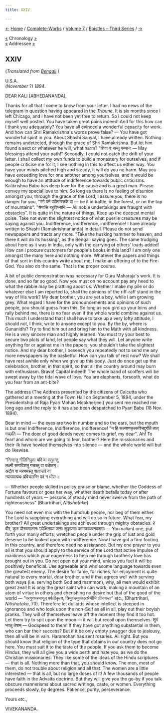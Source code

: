 ```yaml
---
title: XXIV

---
```

<div>

[←](23_mr_bhattacharya.htm) [Home](../../../index.htm) /
[Complete-Works](../../complete_works.htm) / [Volume
7](../volume_7_contents.htm) / [Epistles – Third
Series](epistles_third_series_contents.htm)
/ [→](25_brother_shivananda.htm)

  

[«](../../volume_6/epistles_second_series/053_govinda_sahay.htm)
Chronology
[»](../../volume_6/epistles_second_series/054_swami_ramakrishnananda.htm)  
[«](../../volume_6/epistles_second_series/030_kali.htm) Addressee
[»](../../volume_8/epistles_fourth_series/053_kali.htm)

## XXIV

(*Translated from [Bengali](b7148e7024.pdf)* )

U.S.A.  
(*November* ?) *1894*.

DEAR KALI \[ABHEDANANDA\],

Thanks for all that I come to know from your letter. I had no news of
the telegram in question having appeared in the *Tribune*. It is six
months since I left Chicago, and I have not been yet free to return. So
I could not keep myself well posted. You have taken great pains indeed!
And for this how can I thank you adequately? You have all evinced a
wonderful capacity for work. And how can Shri Ramakrishna's words prove
false? — You have got wonderful spirit in you. About Shashi Sanyal, I
have already written. Nothing remains undetected, through the grace of
Shri Ramakrishna. But let him found a sect or whatever he will, what
harm? "शिवा वः सन्तु पन्थानः — May blessings attend your path!"
Secondly, I could not catch the drift of your letter. I shall collect my
own funds to build a monastery for ourselves, and if people criticise me
for it, I see nothing in this to affect us either way. You have your
minds pitched high and steady, it will do you no harm. May you have
exceeding love for one another among yourselves, and it would be enough
to have an attitude of indifference towards public criticisms.
Kalikrishna Babu has deep love for the cause and is a great man. Please
convey my special love to him. So long as there is no feeling of
disunion amongst you, through the grace of the Lord, I assure you, there
is no danger for you, "रणे वने पर्वतमस्तके वा — be it in battle, in the
forest, or on the top of mountains". "श्रेयांसि बहुविघ्नानि — All noble
undertakings are fraught with obstacles". It is quite in the nature of
things. Keep up the deepest mental poise. Take not even the slightest
notice of what puerile creatures may be saying against you.
Indifference, indifference, indifference! I have already written to
Shashi (Ramakrishnananda) in detail. Please do not send newspapers and
tracts any more. "Take the husking hammer to heaven, and there it will
do its husking", as the Bengali saying goes. The same trudging about
here as it was in India, only with the carrying of others' loads added!
How can I procure customers for people's books in this land? I am only
one amongst the many here and nothing more. Whatever the papers and
things of that sort in this country write about me, I make an offering
of to the Fire-God. You also do the same. That is the proper course.

A bit of public demonstration was necessary for Guru Maharaja's work. It
is done, and so far so good. Now you must on no account pay any heed to
what the rabble may be prattling about us. Whether I make my pile or do
whatever else I am reported to, shall the opinions of the riff-raff
stand in the way of His work? My dear brother, you are yet a boy, while
I am growing grey. What regard I have for the pronouncements and
opinions of such people, you should guess from this. So long as you gird
up your loins and rally behind me, there is no fear even if the whole
world combine against us. This much I understand that I shall have to
take up a very lofty attitude, I should not, I think, write to anyone
except to you. By the by, where is Gunanidhi? Try to find him out and
bring him to the Math with all kindness. He is a very sincere man and
highly learned. You must try your best to secure two plots of land, let
people say what they will. Let anyone write anything for or against me
in the papers; you shouldn't take the slightest notice. And my dear
brother, I beseech you repeatedly not to send me any more newspapers by
the basketful. How can you talk of rest now? We shall have rest awhile
only when we give up this body. Just do once get up the celebration,
brother, in that spirit, so that all the country around may burn with
enthusiasm. Bravo! Capital indeed! The whole band of scoffers will be
swept away by the tidal wave of love. You are elephants, forsooth, what
do you fear from an ant-bite?

The address (The Address presented by the citizens of Calcutta who
gathered at a meeting at the Town Hall on September 5, 1894, under the
Presidentship of Raja Pyari Mohan Mookherjee.) you sent me reached me
long ago and the reply to it has also been despatched to Pyari Babu (18
Nov. 1894).

Bear in mind — the eyes are two in number and so the ears, but the mouth
is but one! Indifference, indifference, indifference! "न हि
कल्याणकृत्कश्चिद्दुर्गतिं तात् गच्छति — The doer of good deeds never
comes to grief, my dear". Ah! To fear! and whom are we going to fear,
brother? Here the missionaries and their ilk have howled themselves into
silence — and the whole world will but do likewise.

"निन्दन्तु नीतिनिपुणा यदि वा स्तुवन्तु  
लक्ष्मी समाविशतु गच्छतु वा यथेष्टम्।  
अद्यैव वा मरणमस्तु शतान्तरे वा  
न्याय्यात्पथः प्रविचलन्ति पदं न धीराः॥

— Whether people skilled in policy praise or blame, whether the Goddess
of Fortune favours or goes her way, whether death befalls today or after
hundreds of years — persons of steady mind never swerve from the path of
righteousness" (Bhartrihari, *Nitishataka*)

You need not even mix with the humdrub people, nor beg of them either.
The Lord is supplying everything and will do so in future. What fear, my
brother? All great undertakings are achieved through mighty obstacles.
हे वीर, कुरु पौरुषमात्मनः उपेक्षितव्या जनाः सुकृपणाः कामकाञ्चनवशगाः —
You valiant one, put forth your manly efforts; wretched people under the
grip of lust and gold deserve to be looked upon with indifference. Now I
have got a firm footing in this country, and therefore need no
assistance. But my one prayer to you all is that you should apply to the
service of the Lord that active impulse of manliness which your
eagerness to help me through brotherly love has brought out in you. Do
not open out your mind, unless you feel it will be positively
beneficial. Use agreeable and wholesome language towards even the
greatest enemy. The desire for fame, for riches, for enjoyment is quite
natural to every mortal, dear brother, and if that agrees well with
serving both ways (i.e. serving both God and mammon), why, all men would
exhibit great zeal! It is only the great saint who can work, making a
mountain of an atom of virtue in others and cherishing no desire but
that of the good of the world — "परगुणपरमाणून् पर्वतीकृत्य,
त्रिभुवनमुपकारश्रेणीभिः प्रीणयन्तः" etc., (Bhartrihari, *Nitishataka*,
70). Therefore let dullards whose intellect is steeped in ignorance and
who look upon the non-Self as all in all, play out their boyish pranks.
They will of themselves leave off the moment they find it too hot. Let
them try to spit upon the moon — it will but recoil upon themselves.
शुभं भवतु तेषाम् — Godspeed to them! If they have got anything
substantial in them, who can bar their success? But if it be only empty
swagger due to jealousy, then all will be in vain. Haramohan has sent
rosaries. All right. But you should know that religion of the type that
obtains in our country does not go here. You must suit it to the taste
of the people. If you ask them to become Hindus, they will all give you
a wide berth and hate you, as we do the Christian missionaries. They
like some of the ideas of the Hindu scriptures — that is all. Nothing
more than that, you should know. The men, most of them, do not trouble
about religion and all that. The women are a little interested — that is
all, but no large doses of it! A few thousands of people have faith in
the Advaita doctrine. But they will give you the go-by if you talk
obscure mannerisms about sacred writings, caste, or women. Everything
proceeds slowly, by degrees. Patience, purity, perseverance.

Yours etc.,

VIVEKANANDA.

</div>
